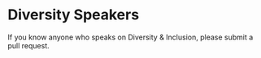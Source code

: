 # Diversity Speakers

If you know anyone who speaks on Diversity & Inclusion, please submit a pull request.

